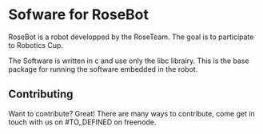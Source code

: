 Sofware for RoseBot
=============

RoseBot is a robot developped by the RoseTeam.
The goal is to participate to Robotics Cup.

The Software is written in c and use only the libc librairy.
This is the base package for running the software embedded in the robot.

Contributing
------------

Want to contribute? Great! There are many ways to contribute, come get in touch with us on #TO_DEFINED on freenode.

